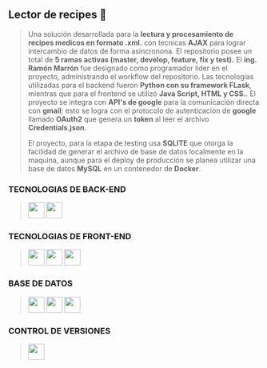##  Lector de recipes 📝
> Una solución desarrollada para la **lectura y procesamiento de recipes medicos en formato .xml.** con tecnicas **AJAX** para lograr intercambio de datos de forma asincronona.
> El repositorio posee un total de **5 ramas activas (master, develop, feature, fix y test).**
> El **ing. Ramón Marrón** fue designado como programador lider en el proyecto, administrando el workflow del repositorio.
> Las tecnologias utilizadas para el backend fueron **Python con su framework FLask**, mientras que para el frontend se utilizó
> **Java Script, HTML y CSS.**. El proyecto se integra con **API's de google** para la comunicación directa con **gmail**; esto se logra con el protocolo de autenticacion de **google** llamado **OAuth2** que genera un **token** al leer el archivo **Credentials.json**.
>
> El proyecto, para la etapa de testing usa **SQLITE** que otorga la facilidad de generar el archivo de base de datos localmente en la maquina, aunque para el deploy de producción se planea utilizar una base de datos **MySQL** en un contenedor de **Docker**.

### TECNOLOGIAS DE BACK-END
> <a> <img width ='32px' src ='https://raw.githubusercontent.com/rahulbanerjee26/githubAboutMeGenerator/main/icons/python.svg'> </a>
> <a> <img width ='32px' src ='https://github.com/rahulbanerjee26/githubProfileReadmeGenerator/blob/main/icons/flask.svg'> </a>
### TECNOLOGIAS DE FRONT-END
> <a> <img width ='32px' src ='https://raw.githubusercontent.com/rahulbanerjee26/githubAboutMeGenerator/main/icons/javascript.svg'> </a>
> <a> <img width ='32px' src ='https://raw.githubusercontent.com/rahulbanerjee26/githubAboutMeGenerator/main/icons/css.svg'> </a>
> <a> <img width ='32px' src ='https://raw.githubusercontent.com/rahulbanerjee26/githubAboutMeGenerator/main/icons/html.svg'> </a>
### BASE DE DATOS
> <a> <img width ='32px' src ='https://github.com/rahulbanerjee26/githubProfileReadmeGenerator/blob/main/icons/mysql.svg'> </a>
> <a> <img width ='32px' src ='https://raw.githubusercontent.com/rahulbanerjee26/githubAboutMeGenerator/main/icons/sqlite.svg'> </a>
> <a> <img width ='32px' src ='https://github.com/rahulbanerjee26/githubProfileReadmeGenerator/blob/main/icons/docker.svg'> </a>
### CONTROL DE VERSIONES
> <a> <img width ='32px' src ='https://github.com/rahulbanerjee26/githubProfileReadmeGenerator/blob/main/icons/git.svg'> </a>
